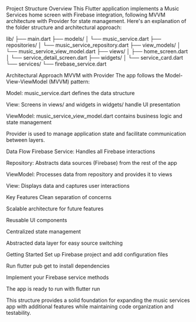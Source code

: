 Project Structure Overview
This Flutter application implements a Music Services home screen with Firebase integration, following MVVM architecture with Provider for state management. Here's an explanation of the folder structure and architectural approach:

lib/
├── main.dart
├── models/
│   └── music_service.dart
├── repositories/
│   └── music_service_repository.dart
├── view_models/
│   └── music_service_view_model.dart
├── views/
│   ├── home_screen.dart
│   └── service_detail_screen.dart
├── widgets/
│   └── service_card.dart
└── services/
    └── firebase_service.dart

Architectural Approach
MVVM with Provider
The app follows the Model-View-ViewModel (MVVM) pattern:

Model: music_service.dart defines the data structure

View: Screens in views/ and widgets in widgets/ handle UI presentation

ViewModel: music_service_view_model.dart contains business logic and state management

Provider is used to manage application state and facilitate communication between layers.

Data Flow
Firebase Service: Handles all Firebase interactions

Repository: Abstracts data sources (Firebase) from the rest of the app

ViewModel: Processes data from repository and provides it to views

View: Displays data and captures user interactions

Key Features
Clean separation of concerns

Scalable architecture for future features

Reusable UI components

Centralized state management

Abstracted data layer for easy source switching

Getting Started
Set up Firebase project and add configuration files

Run flutter pub get to install dependencies

Implement your Firebase service methods

The app is ready to run with flutter run

This structure provides a solid foundation for expanding the music services app with additional features while maintaining code organization and testability.
